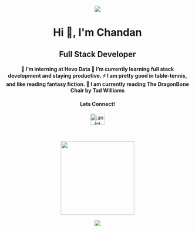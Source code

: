 <p align="center">
  <img src="https://capsule-render.vercel.app/api?type=waving&color=gradient&height=100&section=header"/>
</p>

<h1 align="center">Hi 👋, I'm Chandan </h1>
<h2 align="center">Full Stack Developer </h3>


<h4 align="center"> 🔭 I’m interning at Hevo Data 🌱 I’m currently learning full stack development and staying productive. ⚡ I am pretty good in table-tennis, and like reading fantasy fiction. 📖 I am currently reading The DragonBone Chair by Tad Williams </h4>

<h4 align="center">Lets Connect!</h3>
<p align="center">
<a href="https://www.linkedin.com/in/chandan-m-s-9597a6279" target="blank"><img align="center" src="https://raw.githubusercontent.com/rahuldkjain/github-profile-readme-generator/master/src/images/icons/Social/linked-in-alt.svg" alt="ankit" height="30" width="40" /></a>
</p>
<br>



  <p align =  "center" >
    <a href = "https://www.leetcode.com/candywood">
      <img height=200 src="https://leetcode-stats-six.vercel.app/?username=candywood" />
    </a>
  </p>
  

<p align="center">
  <img src="https://capsule-render.vercel.app/api?type=waving&color=gradient&height=100&section=footer"/>
</p>

